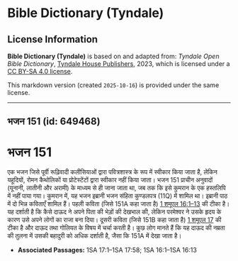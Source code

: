# Bible Dictionary (Tyndale)

## License Information

**Bible Dictionary (Tyndale)** is based on and adapted from: _Tyndale Open Bible Dictionary_, [Tyndale House Publishers](https://tyndaleopenresources.com/), 2023, which is licensed under a [CC BY-SA 4.0 license](https://creativecommons.org/licenses/by-sa/4.0/legalcode.en).

This markdown version (created `2025-10-16`) is provided under the same license.



--------------------------------

## भजन 151 (id: 649468)

भजन 151
=======

एक भजन जिसे पूर्वी रूढ़िवादी कलीसियाओं द्वारा पवित्रशास्त्र के रूप में स्वीकार किया जाता है, लेकिन यहूदियों, रोमन कैथोलिकों या प्रोटेस्टेंटों द्वारा स्वीकार नहीं किया जाता। भजन 151 प्राचीन अनुवादों (यूनानी, लातीनी और अरामी) के माध्यम से ही जाना जाता था, जब तक कि इसे कुमरान के एक हस्तलिपि में नहीं पाया गया। कुमरान में, यह भजन इब्रानी भजन संहिता कुण्डलपत्र (11Q) में शामिल था। इब्रानी पाठ में दो भिन्न कविताएँ शामिल हैं। पहली कविता (जिसे 151A कहा जाता है) [1 शमूएल 16:1–13](https://ref.ly/1Sam16:1-1Sam16:13) की टीका है। यह दर्शाती है कि कैसे दाऊद ने अपने पिता की भेड़ों की देखभाल की, लेकिन परमेश्वर ने उसके हृदय के कारण उसे अपने लोगों का राजा बना दिया। दूसरी कविता (जिसे 151B कहा जाता है) [1 शमूएल 17](https://ref.ly/1Sam17:1-1Sam17:58) की टीका है और दाऊद तथा गोलियत के विषय में चर्चा करती है। कुछ लोग मानते हैं कि यह दाऊद की नम्रता की तुलना में उसकी बहादुरी को अधिक दर्शाती है, जैसा कि 151A में देखा जाता है।

* **Associated Passages:** 1SA 17:1–1SA 17:58; 1SA 16:1–1SA 16:13

